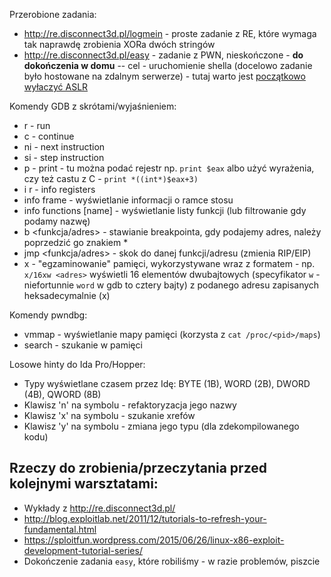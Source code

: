 
Przerobione zadania:
* http://re.disconnect3d.pl/logmein - proste zadanie z RE, które wymaga tak naprawdę zrobienia XORa dwóch stringów
* http://re.disconnect3d.pl/easy - zadanie z PWN, nieskończone - **do dokończenia w domu** -- cel - uruchomienie shella (docelowo zadanie było hostowane na zdalnym serwerze) - tutaj warto jest [początkowo wyłaczyć ASLR](http://askubuntu.com/questions/318315/how-can-i-temporarily-disable-aslr-address-space-layout-randomization)

Komendy GDB z skrótami/wyjaśnieniem:
* r - run
* c - continue
* ni - next instruction
* si - step instruction
* p - print - tu można podać rejestr np. `print $eax` albo użyć wyrażenia, czy też castu z C - `print *((int*)$eax+3)`
* i r - info registers 
* info frame - wyświetlanie informacji o ramce stosu
* info functions [name] - wyświetlanie listy funkcji (lub filtrowanie gdy podamy nazwę)
* b <funkcja/adres> - stawianie breakpointa, gdy podajemy adres, należy poprzedzić go znakiem *
* jmp <funkcja/adres> - skok do danej funkcji/adresu (zmienia RIP/EIP)
* x - "egzaminowanie" pamięci, wykorzystywane wraz z formatem - np. `x/16xw <adres>` wyświetli 16 elementów dwubajtowych (specyfikator `w` - niefortunnie `word` w gdb to cztery bajty) z podanego adresu zapisanych heksadecymalnie (x) 

Komendy pwndbg:
* vmmap - wyświetlanie mapy pamięci (korzysta z `cat /proc/<pid>/maps`)
* search - szukanie w pamięci

Losowe hinty do Ida Pro/Hopper:
* Typy wyświetlane czasem przez Idę: BYTE (1B), WORD (2B), DWORD (4B), QWORD (8B)
* Klawisz 'n' na symbolu - refaktoryzacja jego nazwy
* Klawisz 'x' na symbolu - szukanie xrefów
* Klawisz 'y' na symbolu - zmiana jego typu (dla zdekompilowanego kodu)

## Rzeczy do zrobienia/przeczytania przed kolejnymi warsztatami:
* Wykłady z http://re.disconnect3d.pl/
* http://blog.exploitlab.net/2011/12/tutorials-to-refresh-your-fundamental.html
* https://sploitfun.wordpress.com/2015/06/26/linux-x86-exploit-development-tutorial-series/
* Dokończenie zadania `easy`, które robiliśmy - w razie problemów, piszcie
